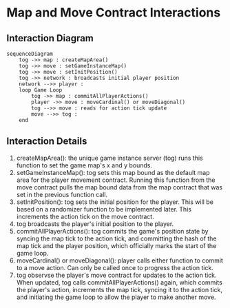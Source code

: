 # Map and Move Contract Interactions

## Interaction Diagram
``` mermaid
sequenceDiagram
    tog ->> map : createMapArea()
    tog ->> move : setGameInstanceMap()
    tog ->> move : setInitPosition()
    tog ->> network : broadcasts initial player position
    network -->> player : 
    loop Game Loop
        tog ->> map : commitAllPlayerActions()
        player ->> move : moveCardinal() or moveDiagonal()
        tog -->> move : reads for action tick update
        move -->> tog : 
    end
```
## Interaction Details
1. createMapArea(): the unique game instance server (tog) runs this function to set the game map's x and y bounds. 
2. setGameInstanceMap(): tog sets this map bound as the default map area for the player movement contract. Running this function from the move contract pulls the map bound data from the map contract that was set in the previous function call.
3. setInitPosition(): tog sets the initial position for the player. This will be based on a randomizer function to be implemented later. This increments the action tick on the move contract.
4. tog broadcasts the player's initial position to the player.
5. commitAllPlayerActions(): tog commits the game's position state by syncing the map tick to the action tick, and committing the hash of the map tick and the player position, which officially marks the start of the game loop.
6. moveCardinal() or moveDiagonal(): player calls either function to commit to a move action. Can only be called once to progress the action tick.
7. tog observse the player's move contract for updates to the action tick. When updated, tog calls commitAllPlayerActions() again, which commits the player's action, increments the map tick, syncing it to the action tick, and initiating the game loop to allow the player to make another move.